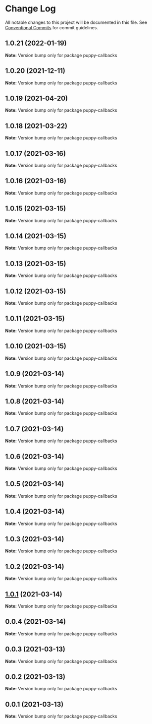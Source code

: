# Change Log

All notable changes to this project will be documented in this file.
See [Conventional Commits](https://conventionalcommits.org) for commit guidelines.

## 1.0.21 (2022-01-19)

**Note:** Version bump only for package puppy-callbacks





## 1.0.20 (2021-12-11)

**Note:** Version bump only for package puppy-callbacks





## 1.0.19 (2021-04-20)

**Note:** Version bump only for package puppy-callbacks





## 1.0.18 (2021-03-22)

**Note:** Version bump only for package puppy-callbacks





## 1.0.17 (2021-03-16)

**Note:** Version bump only for package puppy-callbacks





## 1.0.16 (2021-03-16)

**Note:** Version bump only for package puppy-callbacks





## 1.0.15 (2021-03-15)

**Note:** Version bump only for package puppy-callbacks





## 1.0.14 (2021-03-15)

**Note:** Version bump only for package puppy-callbacks





## 1.0.13 (2021-03-15)

**Note:** Version bump only for package puppy-callbacks





## 1.0.12 (2021-03-15)

**Note:** Version bump only for package puppy-callbacks





## 1.0.11 (2021-03-15)

**Note:** Version bump only for package puppy-callbacks





## 1.0.10 (2021-03-15)

**Note:** Version bump only for package puppy-callbacks





## 1.0.9 (2021-03-14)

**Note:** Version bump only for package puppy-callbacks





## 1.0.8 (2021-03-14)

**Note:** Version bump only for package puppy-callbacks





## 1.0.7 (2021-03-14)

**Note:** Version bump only for package puppy-callbacks





## 1.0.6 (2021-03-14)

**Note:** Version bump only for package puppy-callbacks





## 1.0.5 (2021-03-14)

**Note:** Version bump only for package puppy-callbacks





## 1.0.4 (2021-03-14)

**Note:** Version bump only for package puppy-callbacks





## 1.0.3 (2021-03-14)

**Note:** Version bump only for package puppy-callbacks





## 1.0.2 (2021-03-14)

**Note:** Version bump only for package puppy-callbacks





## [1.0.1](https://github.com/dankreiger/puppy-callbacks/compare/v0.0.4...v1.0.1) (2021-03-14)

**Note:** Version bump only for package puppy-callbacks





## 0.0.4 (2021-03-14)

**Note:** Version bump only for package puppy-callbacks





## 0.0.3 (2021-03-13)

**Note:** Version bump only for package puppy-callbacks





## 0.0.2 (2021-03-13)

**Note:** Version bump only for package puppy-callbacks





## 0.0.1 (2021-03-13)

**Note:** Version bump only for package puppy-callbacks
